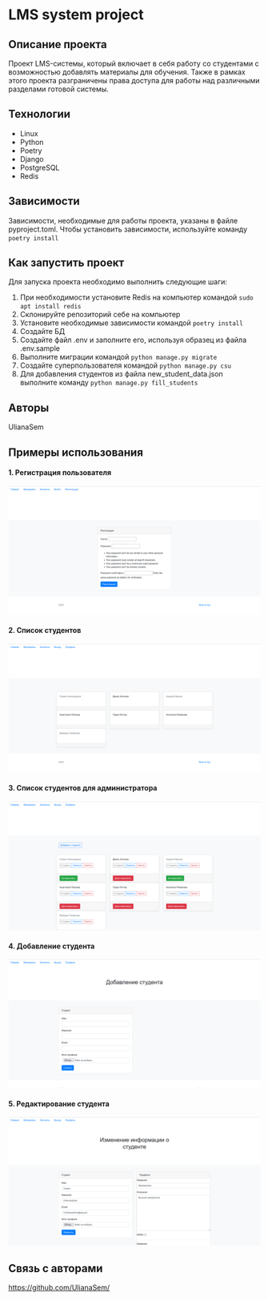 # LMS system project

## Описание проекта

Проект LMS-системы, который включает в себя работу со студентами с возможностью добавлять материалы для обучения. Также в рамках этого проекта разграничены права доступа для работы над различными разделами готовой системы. 

## Технологии

- Linux
- Python
- Poetry
- Django
- PostgreSQL
- Redis

## Зависимости

Зависимости, необходимые для работы проекта, указаны в файле pyproject.toml.
Чтобы установить зависимости, используйте команду `poetry install`

## Как запустить проект

Для запуска проекта необходимо выполнить следующие шаги:
1. При необходимости установите Redis на компьютер командой `sudo apt install redis`
2. Cклонируйте репозиторий себе на компьютер
3. Установите необходимые зависимости командой `poetry install`
4. Создайте БД
5. Создайте файл .env и заполните его, используя образец из файла .env.sample
6. Выполните миграции командой `python manage.py migrate`
7. Создайте суперпользователя командой `python manage.py csu`
8. Для добавления студентов из файла new_student_data.json выполните команду `python manage.py fill_students`

## Авторы

UlianaSem

## Примеры использования

#### 1. Регистрация пользователя
![](/readme_screen/register.png)
#### 2. Список студентов
![](/readme_screen/student_list.png)
#### 3. Список студентов для администратора
![](/readme_screen/student_list_for_staff.png)
#### 4. Добавление студента
![](/readme_screen/add_student.png)
#### 5. Редактирование студента
![](/readme_screen/change_student.png)

## Связь с авторами

https://github.com/UlianaSem/
